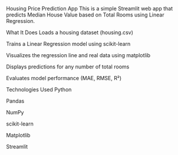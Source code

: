 Housing Price Prediction App
This is a simple Streamlit web app that predicts Median House Value based on Total Rooms using Linear Regression.

What It Does
Loads a housing dataset (housing.csv)

Trains a Linear Regression model using scikit-learn

Visualizes the regression line and real data using matplotlib

Displays predictions for any number of total rooms

Evaluates model performance (MAE, RMSE, R²)

Technologies Used
Python

Pandas

NumPy

scikit-learn

Matplotlib

Streamlit
